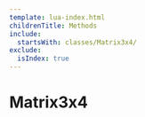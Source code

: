 ```yaml
---
template: lua-index.html
childrenTitle: Methods
include:
  startsWith: classes/Matrix3x4/
exclude:
  isIndex: true
---
```


# Matrix3x4
